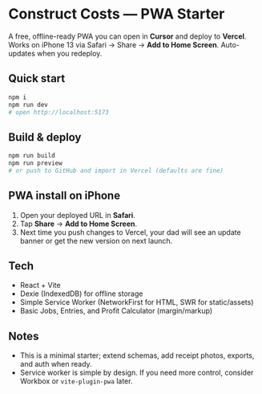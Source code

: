 # Construct Costs — PWA Starter

A free, offline-ready PWA you can open in **Cursor** and deploy to **Vercel**. Works on iPhone 13 via Safari → Share → **Add to Home Screen**. Auto-updates when you redeploy.

## Quick start
```bash
npm i
npm run dev
# open http://localhost:5173
```

## Build & deploy
```bash
npm run build
npm run preview
# or push to GitHub and import in Vercel (defaults are fine)
```

## PWA install on iPhone
1. Open your deployed URL in **Safari**.
2. Tap **Share** → **Add to Home Screen**.
3. Next time you push changes to Vercel, your dad will see an update banner or get the new version on next launch.

## Tech
- React + Vite
- Dexie (IndexedDB) for offline storage
- Simple Service Worker (NetworkFirst for HTML, SWR for static/assets)
- Basic Jobs, Entries, and Profit Calculator (margin/markup)

## Notes
- This is a minimal starter; extend schemas, add receipt photos, exports, and auth when ready.
- Service worker is simple by design. If you need more control, consider Workbox or `vite-plugin-pwa` later.